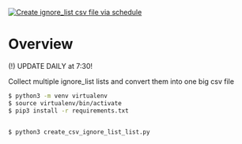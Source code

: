 [![Create ignore_list csv file via schedule](https://github.com/botlabsDev/ignore_list_list_csv/actions/workflows/schedule.yml/badge.svg)](https://github.com/botlabsDev/ignore_list_list_csv/actions/workflows/schedule.yml)

# Overview

(!) UPDATE DAILY at 7:30!


Collect multiple ignore_list lists and convert them into one big csv file

```bash
$ python3 -m venv virtualenv
$ source virtualenv/bin/activate
$ pip3 install -r requirements.txt

 
$ python3 create_csv_ignore_list_list.py

```
